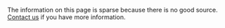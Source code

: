 The information on this page is sparse because there is no good source.  [Contact us](/ContactUs) if you have more information.
